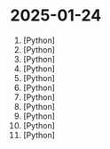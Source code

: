 # 2025-01-24

1. [](https://github.comundefined "RAGFlow is an open-source RAG (Retrieval-Augmented Generation) engine based on deep document understanding.") [Python]
2. [](https://github.comundefined "Run your own AI cluster at home with everyday devices 📱💻 🖥️⌚") [Python]
3. [](https://github.comundefined "real time face swap and one-click video deepfake with only a single image") [Python]
4. [](https://github.comundefined "Train transformer language models with reinforcement learning.") [Python]
5. [](https://github.comundefined "Build high-quality LLM apps - from prototyping, testing to production deployment and monitoring.") [Python]
6. [](https://github.comundefined "Tensors and Dynamic neural networks in Python with strong GPU acceleration") [Python]
7. [](https://github.comundefined "DeepSeek Coder: Let the Code Write Itself") [Python]
8. [](https://github.comundefined "🕵️‍♂️ Collect a dossier on a person by username from thousands of sites") [Python]
9. [](https://github.comundefined "The open-source LLMOps platform: prompt playground, prompt management, LLM evaluation, and LLM Observability all in one place.") [Python]
10. [](https://github.comundefined "[NeurIPS 2024] Depth Anything V2. A More Capable Foundation Model for Monocular Depth Estimation") [Python]
11. [](https://github.comundefined "Software to automate the management and configuration of any infrastructure or application at scale. Install Salt from the Salt package repositories here:") [Python]
